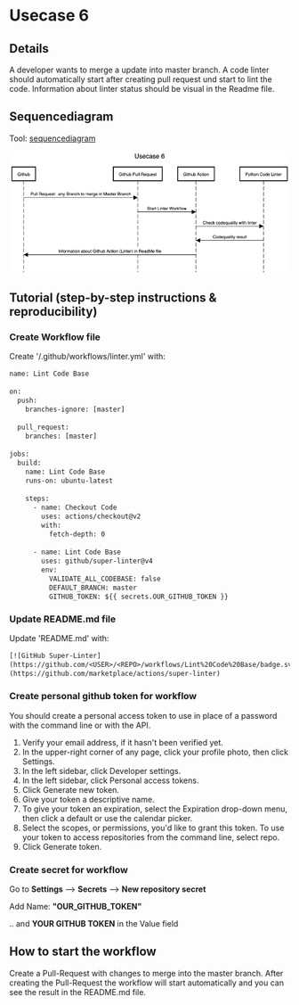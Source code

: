 # Usecase 6

## Details

A developer wants to merge a update into master branch. A code linter should automatically start after creating pull request und start to lint the code. Information about linter status should be visual in the Readme file.

## Sequencediagram
Tool: [sequencediagram](https://sequencediagram.org/)

![Usecase6](Images/Usecase-6.png)

## Tutorial (step-by-step instructions & reproducibility)

### Create Workflow file
Create '/.github/workflows/linter.yml' with:

```
name: Lint Code Base

on:
  push:
    branches-ignore: [master]
    
  pull_request:
    branches: [master]

jobs:
  build:
    name: Lint Code Base
    runs-on: ubuntu-latest

    steps:
      - name: Checkout Code
        uses: actions/checkout@v2
        with:
          fetch-depth: 0

      - name: Lint Code Base
        uses: github/super-linter@v4
        env:
          VALIDATE_ALL_CODEBASE: false
          DEFAULT_BRANCH: master
          GITHUB_TOKEN: ${{ secrets.OUR_GITHUB_TOKEN }}
```

### Update README.md file
Update 'README.md' with:
```
[![GitHub Super-Linter](https://github.com/<USER>/<REPO>/workflows/Lint%20Code%20Base/badge.svg)](https://github.com/marketplace/actions/super-linter)
```

### Create personal github token for workflow
You should create a personal access token to use in place of a password with the command line or with the API.
1. Verify your email address, if it hasn't been verified yet.
2. In the upper-right corner of any page, click your profile photo, then click Settings. 
3. In the left sidebar, click Developer settings. 
4. In the left sidebar, click Personal access tokens. 
5. Click Generate new token. 
6. Give your token a descriptive name. 
7. To give your token an expiration, select the Expiration drop-down menu, then click a default or use the calendar picker. 
8. Select the scopes, or permissions, you'd like to grant this token. To use your token to access repositories from the command line, select repo.
9. Click Generate token. 

### Create secret for workflow
Go to **Settings** --> **Secrets** --> **New repository secret**

Add Name: **"OUR_GITHUB_TOKEN"** 

.. and **YOUR GITHUB TOKEN** in the Value field

## How to start the workflow
Create a Pull-Request with changes to merge into the master branch. After creating the Pull-Request the workflow will start automatically and you can see the result in the README.md file.
